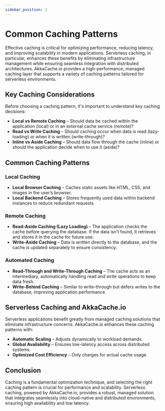 ```yaml
---
sidebar_position: 2
---
```


# Common Caching Patterns

Effective caching is critical for optimizing performance, reducing latency, and improving scalability in modern applications. Serverless caching, in particular, enhances these benefits by eliminating infrastructure management while ensuring seamless integration with distributed architectures. AkkaCache.io provides a high-performance, managed caching layer that supports a variety of caching patterns tailored for serverless environments.

## Key Caching Considerations
Before choosing a caching pattern, it's important to understand key caching decisions:

- **Local vs Remote Caching** – Should data be cached within the application (local) or in an external cache service (remote)?
- **Read vs Write Caching** – Should caching occur when data is read (lazy-loading) or when it is written (write-through)?
- **Inline vs Aside Caching** – Should data flow through the cache (inline) or should the application decide when to use it (aside)?

## Common Caching Patterns
### Local Caching
- **Local Browser Caching** – Caches static assets like HTML, CSS, and images in the user’s browser.
- **Local Backend Caching** – Stores frequently used data within backend instances to reduce redundant requests.

### Remote Caching
- **Read-Aside Caching (Lazy Loading)** – The application checks the cache before querying the database. If the data isn’t found, it retrieves and stores it in the cache for future use.
- **Write-Aside Caching** – Data is written directly to the database, and the cache is updated separately to ensure consistency.

### Automated Caching
- **Read-Through and Write-Through Caching** – The cache acts as an intermediary, automatically handling read and write operations to keep data fresh.
- **Write-Behind Caching** – Similar to write-through but defers writes to the database, improving application performance.

## Serverless Caching and AkkaCache.io
Serverless applications benefit greatly from managed caching solutions that eliminate infrastructure concerns. AkkaCache.io enhances these caching patterns with:

- **Automatic Scaling** – Adjusts dynamically to workload demands.
- **Global Availability** – Ensures low-latency access across distributed systems.
- **Optimized Cost Efficiency** – Only charges for actual cache usage.

## Conclusion
Caching is a fundamental optimization technique, and selecting the right caching pattern is crucial for performance and scalability. Serverless caching, powered by AkkaCache.io, provides a robust, managed solution that integrates seamlessly into cloud-native and distributed environments, ensuring high availability and low latency.
